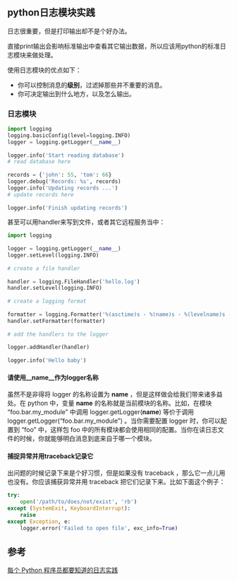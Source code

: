 ## python日志模块实践
日志很重要，但是打印输出却不是个好办法。

直接print输出会影响标准输出中查看其它输出数据，所以应该用python的标准日志模块来做处理。


使用日志模块的优点如下：

 - 你可以控制消息的**级别**，过滤掉那些并不重要的消息。
 - 你可决定输出到什么地方，以及怎么输出。


### 日志模块

``` python
import logging
logging.basicConfig(level=logging.INFO)
logger = logging.getLogger(__name__)
 
logger.info('Start reading database')
# read database here
 
records = {'john': 55, 'tom': 66}
logger.debug('Records: %s', records)
logger.info('Updating records ...')
# update records here
 
logger.info('Finish updating records')
```

甚至可以用handler来写到文件，或者其它远程服务当中：

``` python
import logging
 
logger = logging.getLogger(__name__)
logger.setLevel(logging.INFO)
 
# create a file handler
 
handler = logging.FileHandler('hello.log')
handler.setLevel(logging.INFO)
 
# create a logging format
 
formatter = logging.Formatter('%(asctime)s - %(name)s - %(levelname)s - %(message)s')
handler.setFormatter(formatter)
 
# add the handlers to the logger
 
logger.addHandler(handler)
 
logger.info('Hello baby')
```

#### 请使用__name__作为logger名称
虽然不是非得将 logger 的名称设置为 __name__ ，但是这样做会给我们带来诸多益处。在 python 中，变量 __name__ 的名称就是当前模块的名称。比如，在模块 “foo.bar.my_module” 中调用 logger.getLogger(__name__) 等价于调用logger.getLogger(“foo.bar.my_module”) 。当你需要配置 logger 时，你可以配置到 “foo” 中，这样包 foo 中的所有模块都会使用相同的配置。当你在读日志文件的时候，你就能够明白消息到底来自于哪一个模块。

#### 捕捉异常并用traceback记录它
出问题的时候记录下来是个好习惯，但是如果没有 traceback ，那么它一点儿用也没有。你应该捕获异常并用 traceback 把它们记录下来。比如下面这个例子：

``` python
try:
    open('/path/to/does/not/exist', 'rb')
except (SystemExit, KeyboardInterrupt):
    raise
except Exception, e:
    logger.error('Failed to open file', exc_info=True)
```

## 参考
[每个 Python 程序员都要知道的日志实践](http://python.jobbole.com/81666/)